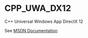 # CPP_UWA_DX12
C++ Universal Windows App DirectX 12

See [MSDN Documentation](https://docs.microsoft.com/en-us/windows/uwp/gaming/getting-started)
